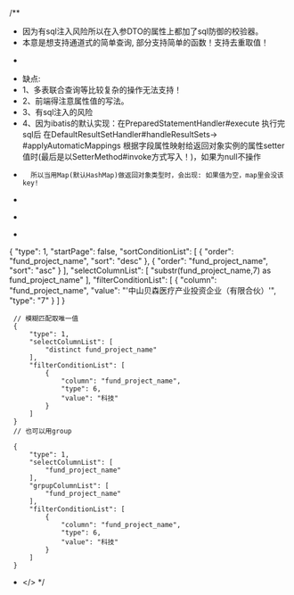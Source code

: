 
/**
 * 因为有sql注入风险所以在入参DTO的属性上都加了sql防御的校验器。
 * 本意是想支持通道式的简单查询, 部分支持简单的函数！支持去重取值！
 * <p>
 *   缺点:
 *    1、多表联合查询等比较复杂的操作无法支持！
 *    2、前端得注意属性值的写法。
 *    3、有sql注入的风险
 *    4、因为ibatis的默认实现：在PreparedStatementHandler#execute 执行完sql后 在DefaultResultSetHandler#handleResultSets-> #applyAutomaticMappings 根据字段属性映射给返回对象实例的属性setter值时(最后是以SetterMethod#invoke方式写入！)，如果为null不操作
 *       所以当用Map(默认HashMap)做返回对象类型时，会出现: 如果值为空，map里会没该key!
 *
 * </p>
 *
 {
    "type": 1,
    "startPage": false,
    "sortConditionList": [
        {
            "order": "fund_project_name",
            "sort": "desc"
        },
        {
            "order": "fund_project_name",
            "sort": "asc"
        }
    ],
    "selectColumnList": [
        "substr(fund_project_name,7) as fund_project_name"
    ],
    "filterConditionList": [
        {
            "column": "fund_project_name",
            "value": "'中山贝森医疗产业投资企业（有限合伙）'",
            "type": "7"
        }
    ]
}
     
     
     // 模糊匹配取唯一值
     {
         "type": 1,
         "selectColumnList": [
             "distinct fund_project_name"
         ],
         "filterConditionList": [
             {
                 "column": "fund_project_name",
                 "type": 6,
                 "value": "科技"
             }
         ]
     }
     // 也可以用group
     
     {
         "type": 1,
         "selectColumnList": [
             "fund_project_name"
         ],
         "grpupColumnList": [
             "fund_project_name"
         ],
         "filterConditionList": [
             {
                 "column": "fund_project_name",
                 "type": 6,
                 "value": "科技"
             }
         ]
     }
     
 * </>
 */